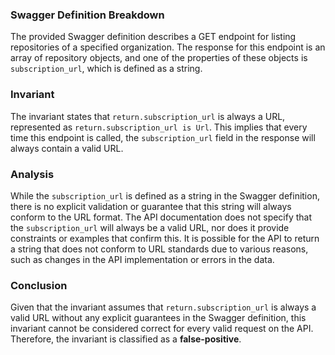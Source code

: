 ### Swagger Definition Breakdown
The provided Swagger definition describes a GET endpoint for listing repositories of a specified organization. The response for this endpoint is an array of repository objects, and one of the properties of these objects is `subscription_url`, which is defined as a string. 

### Invariant
The invariant states that `return.subscription_url` is always a URL, represented as `return.subscription_url is Url`. This implies that every time this endpoint is called, the `subscription_url` field in the response will always contain a valid URL.

### Analysis
While the `subscription_url` is defined as a string in the Swagger definition, there is no explicit validation or guarantee that this string will always conform to the URL format. The API documentation does not specify that the `subscription_url` will always be a valid URL, nor does it provide constraints or examples that confirm this. It is possible for the API to return a string that does not conform to URL standards due to various reasons, such as changes in the API implementation or errors in the data.

### Conclusion
Given that the invariant assumes that `return.subscription_url` is always a valid URL without any explicit guarantees in the Swagger definition, this invariant cannot be considered correct for every valid request on the API. Therefore, the invariant is classified as a **false-positive**.

